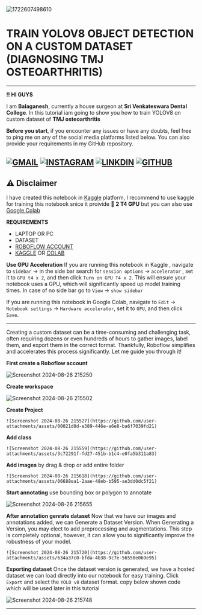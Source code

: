 
![1722607498610](https://github.com/user-attachments/assets/2d84864a-395d-4287-b756-b2224e2e551a)



# **TRAIN YOLOV8 OBJECT DETECTION ON A CUSTOM DATASET (DIAGNOSING TMJ OSTEOARTHRITIS)**

---
**!! HI GUYS**



I am **Balaganesh**, currently a house surgeon at **Sri Venkateswara Dental College**. In this tutorial iam going to show you how to train YOLOV8 on custom dataset of **TMJ osteoarthritis**


**Before you start**, if you encounter any issues or have any doubts, feel free to ping me on any of the social media platforms listed below. You can also provide your requirements in my GitHub repository.


[![GMAIL](https://img.shields.io/badge/Gmail-D14836?style=for-the-badge&logo=gmail&logoColor=white)](mailto:drbalaganesh.dentist@gmail.com)
[![INSTAGRAM](https://img.shields.io/badge/Instagram-E4405F?style=for-the-badge&logo=instagram&logoColor=white)](https://www.instagram.com/_bala.7601/)
[![LINKDIN](https://img.shields.io/badge/LinkedIn-0077B5?style=for-the-badge&logo=linkedin&logoColor=white)](https://www.linkedin.com/in/drbalaganeshdentist/)
[![GITHUB](https://img.shields.io/badge/GitHub-100000?style=for-the-badge&logo=github&logoColor=white)](https://github.com/DrDataScience-dentist/Automated-Diagnosis-of-TMJ-Osteoarthritis-Using-YOLO-BASED-DEEP-LEARNING-ALGORITHM)
---
## ⚠️ Disclaimer
I have created this notebook in [Kaggle](https://www.kaggle.com/) platform, I recommend to use kaggle for training this notebook snice it proivide 💪 **2 T4 GPU** but you can also use [Google Colab](https://colab.research.google.com/)

**REQUIREMENTS**
* LAPTOP OR PC
* DATASET
* [ROBOFLOW ACCOUNT](https://roboflow.com/)
* [KAGGLE](https://www.kaggle.com/) OR [COLAB](https://colab.research.google.com/)

**Use GPU Acceleration**
If you are running this notebook in Kaggle , navigate to `sidebar`  -> in the side bar search for  `session options` -> `accelerator` , set it to `GPU t4 x 2`, and then click `Turn on GPU T4 x 2`. This will ensure your notebook uses a GPU, which will significantly speed up model training times. In case of no side bar go to `View` -> `show sidebar`

If you are running this notebook in Google Colab, navigate to `Edit` -> `Notebook settings` -> `Hardware accelerator`, set it to `GPU`, and then click `Save`.


---

Creating a custom dataset can be a time-consuming and challenging task, often requiring dozens or even hundreds of hours to gather images, label them, and export them in the correct format. Thankfully, Roboflow simplifies and accelerates this process significantly. Let me guide you through it!

**First create a Roboflow account**


![Screenshot 2024-08-26 215250](https://github.com/user-attachments/assets/71ec7f7d-10a1-479a-8c15-bd143d6adfac)

    
**Create workspace**
    
    

![Screenshot 2024-08-26 215502](https://github.com/user-attachments/assets/3e1bec68-03a0-4f14-97cf-a26b4fab1365)

    
**Create Project**

    ![Screenshot 2024-08-26 215527](https://github.com/user-attachments/assets/00021d0d-e389-446e-a6e8-ba6f7039fd21)

 
**Add class**

    ![Screenshot 2024-08-26 215559](https://github.com/user-attachments/assets/3c72291f-fd27-451b-b1c4-e0fa5b311a83)


 
**Add images** by drag & drop or  add entire folder

    
    ![Screenshot 2024-08-26 215618](https://github.com/user-attachments/assets/06688ea1-2aae-48eb-b595-ae3dd0dc5f21)


    
**Start annotating** use bounding box or polygon to annotate
    
![Screenshot 2024-08-26 215655](https://github.com/user-attachments/assets/790bdcfe-f527-4019-983c-4e5faad86e16)


 
**After annotation genrate dataset**
    Now that we have our images and annotations added, we can Generate a Dataset Version. When Generating a Version, you may elect to add preprocessing and augmentations. This step is completely optional, however, it can allow you to significantly improve the robustness of your model.
    
    
    ![Screenshot 2024-08-26 215720](https://github.com/user-attachments/assets/634a37c0-bfda-4b38-9c7e-56550e069e95)


 
**Exporting dataset**
  Once the dataset version is generated, we have a hosted dataset we can load directly into our notebook for easy training. Click `Export` and select the `YOLO v8` dataset format. copy below shown code which will be used later in this tutorial
  
    
![Screenshot 2024-08-26 215748](https://github.com/user-attachments/assets/00914ac6-ed36-44ee-acf0-1c3ac952b80a)

    
  ---
